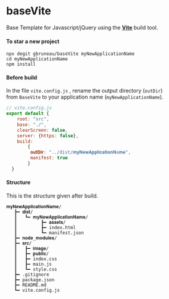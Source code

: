 # baseVite
Base Template for Javascript/jQuery using the [**Vite**](https://vitejs.dev/) build tool.
#### To star a new project
```Shell
npx degit gbruneau/baseVite myNewApplicationName
cd myNewApplicationName
npm install
``` 
#### Before build
In the file `vite.config.js` , rename the output directory (`outDir`)  
from `BaseVite` to your application name (`myNewApplicationName`). 
```JavaScript
// vite.config.js
export default {
    root: "src",
    base: "./",
    clearScreen: false,
    server: {https: false},
    build:
        {
         𝐨𝐮𝐭𝐃𝐢𝐫: "../dist/𝐦𝐲𝐍𝐞𝐰𝐀𝐩𝐩𝐥𝐢𝐜𝐚𝐭𝐢𝐨𝐧𝐍a𝐦𝐞",
         manifest: true 
        }    
  }
```
#### Structure
This is the structure given after build.
```
𝐦𝐲𝐍𝐞𝐰𝐀𝐩𝐩𝐥𝐢𝐜𝐚𝐭𝐢𝐨𝐧𝐍𝐚𝐦𝐞/
   ┣━ 𝐝𝐢𝐬𝐭/
   ┃   ┗━ 𝐦𝐲𝐍𝐞𝐰𝐀𝐩𝐩𝐥𝐢𝐜𝐚𝐭𝐢𝐨𝐧𝐍𝐚𝐦𝐞/
   ┃         ┣━ 𝐚𝐬𝐬𝐞𝐭𝐬/
   ┃         ┣━ index.html
   ┃         ┗━ manifest.json
   ┣━ 𝐧𝐨𝐝𝐞_𝐦𝐨𝐝𝐮𝐥𝐞𝐬/
   ┣━ 𝐬𝐫𝐜/
   ┃   ┣━ 𝐢𝐦𝐚𝐠𝐞/
   ┃   ┣━ 𝐩𝐮𝐛𝐥𝐢𝐜/
   ┃   ┣━ index.css
   ┃   ┣━ main.js
   ┃   ┗━ style.css
   ┣━ .gitignore
   ┣━ package.json
   ┣━ README.md
   ┗━ vite.config.js
   ```
